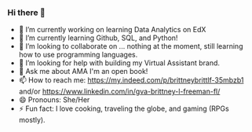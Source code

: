 ### Hi there 👋

- 🔭 I’m currently working on learning Data Analytics on EdX
- 🌱 I’m currently learning Github, SQL, and Python!
- 👯 I’m looking to collaborate on ... nothing at the moment, still learning how to use programming languages.
- 🤔 I’m looking for help with building my Virtual Assistant brand.
- 💬 Ask me about AMA I'm an open book!
- 📫 How to reach me: https://my.indeed.com/p/brittneybrittlf-35mbzb1 and/or https://www.linkedin.com/in/gva-brittney-l-freeman-fl/
- 😄 Pronouns: She/Her
- ⚡ Fun fact: I love cooking, traveling the globe, and gaming (RPGs mostly).


